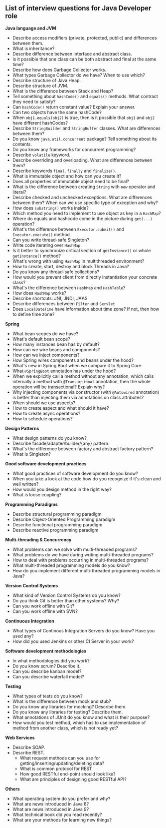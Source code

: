 List of interview questions for Java Developer role
---------------------------------------------------

**Java language and JVM**
- Describe access modifiers (private, protected, public) and differences between them.
- What is inheritance?
- Describe difference between interface and abstract class.
- Is it possible that one class can be both abstract and final at the same time?
- Describe how does Garbage Collector works.
- What types Garbage Collector do we have? When to use which?
- Describe structure of Java Heap.
- Describe structure of JVM.
- What is the difference between Stack and Heap?
- Tell something about `hashCode()` and `equals()` methods. What contract they need to satisfy?
- Can `hashCode()` return constant value? Explain your answer.
- Can two objects have the same hashCode?
- When `obj1.equals(obj2)` is true, then is it possible that `obj1` and `obj2` have different hashCodes?
- Describe `StringBuilder` and `StringBuffer` classes. What are differences between them?
- Do you know `java.util.concurrent` package? Tell something about its contents.
- Do you know any frameworks for concurrent programming?
- Describe `volatile` keyword.
- Describe overriding and overloading. What are differences between them?
- Describe keywords `final`, `finally` and `finalize()`.
- What is immutable object and how can you create it?
- Does all properties of immutable object need to be final?
- What is the difference between creating `String` with `new` operator and literal?
- Describe checked and unchecked exceptions. What are differences between them? When can we use specific type of exception and why?
- How does `substring()` works inside?
- Which method you need to implement to use object as key in a `HashMap`?
- Where do equals and hashcode come in the picture during `get(...)` operation?
- What's the difference between `Executor.submit()` and `Executor.execute()` method
- Can you write thread-safe Singleton?
- Write code iterating over `HashMap`
- Is it better to synchronize critical section of `getInstance()` or whole `getInstance()` method?
- What's wrong with using `HashMap` in multithreaded environment?
- How to create, start, destroy and block Threads in Java?
- Do you know any thread-safe collections?
- How would you prevent client from directly instantiation your concrete class?
- What's the difference between `HashMap` and `HashTable`?
- How does `HashMap` works?
- Describe shortcuts: JNI, JNDI, JAAS
- Describe differences between `Filter` and `Servlet`
- Does `LocalDateTime` have information about time zone? If not, then how to define time zone?

**Spring**
- What bean scopes do we have?
- What's default bean scope?
- How many instances bean has by default?
- How can we wire beans and components?
- How can we inject components?
- How Spring wires components and beans under the hood?
- What's new in Spring Boot when we compare it to Spring Core
- What `@SpringBoot` annotation has under the hood?
- When we explicitly call a method without any annotation, which calls internally a method with `@Transactional` annotation, then the whole operation will be transactional? Explain why?
- Why injecting components via constructor (with `@Autowired` annotation) is better than injecting them via annotations on class attributes?
- When should we use aspects?
- How to create aspect and what should it have?
- How to create async operations?
- How to schedule operations?

**Design Patterns**

- What design patterns do you know?
- Describe facade/adapter/builder/{any} pattern.
- What's the difference between factory and abstract factory pattern?
- What is Singleton?

**Good software development practices**

- What good practices of software development do you know?
- When you take a look at the code how do you recognize if it's clean and well written?
- How would you design method in the right way?
- What is loose coupling?

**Programming Paradigms**
- Describe structural programming paradigm
- Describe Object-Oriented Programming paradigm
- Describe functional programming paradigm
- Describe reactive programming paradigm

**Multi-threading & Concurrency**
- What problems can we solve with multi-threaded programs?
- What problems do we have during writing multi-threaded programs?
- How to deal with problems occurring in multi-threaded programs?
- What multi-threaded programming models do you know?
- How do you implement different multi-threaded programming models in Java?

**Version Control Systems**
- What kind of Version Control Systems do you know?
- Do you think Git is better than other systems? Why?
- Can you work offline with Git?
- Can you work offline with SVN?

**Continuous Integration**
- What types of Continous Integration Servers do you know? Have you used any?
- How did you used Jenkins or other CI Server in your work?

**Software development methodologies**
- In what methodologies did you work?
- Do you know scrum? Describe it.
- Can you describe kanban model?
- Can you describe waterfall model?

**Testing**
- What types of tests do you know?
- What is the difference between mock and stub?
- Do you know any libraries for mocking? Describe them.
- Do you know any libraries for testing? Describe them.
- What annotations of JUnit do you know and what is their purpose?
- How would you test method, which has to use implementation of method from another class, which is not ready yet?

**Web Services**
- Describe SOAP.
- Describe REST.
  - What request methods can you use for getting/inserting/updating/deleting data?
  - What is common protocol for REST
  - How good RESTful end-point should look like?
  - What are principles of designing good RESTful API?
  
**Others**
  - What operating system do you prefer and why?
  - What are news introduced in Java 8?
  - What are news introduced in Java 9?  
  - What technical book did you read recently?
  - What are your methods for learning new things?
  
